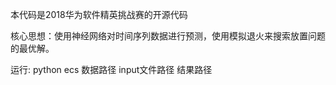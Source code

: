 本代码是2018华为软件精英挑战赛的开源代码

核心思想：使用神经网络对时间序列数据进行预测，使用模拟退火来搜索放置问题的最优解。

运行: python ecs 数据路径 input文件路径 结果路径